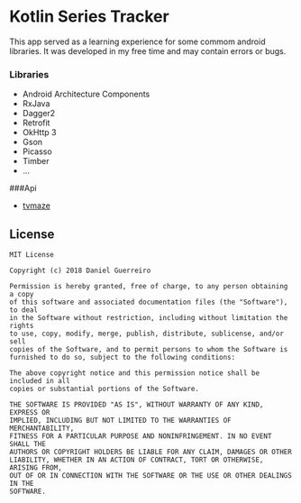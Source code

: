# Kotlin Series Tracker

This app served as a learning experience for some commom android libraries. It was developed in my free time and may contain errors or bugs.

### Libraries
- Android Architecture Components
- RxJava 
- Dagger2
- Retrofit
- OkHttp 3
- Gson
- Picasso
- Timber
- ...

###Api

- [tvmaze](http://api.tvmaze.com)



## License

```
MIT License

Copyright (c) 2018 Daniel Guerreiro

Permission is hereby granted, free of charge, to any person obtaining a copy
of this software and associated documentation files (the "Software"), to deal
in the Software without restriction, including without limitation the rights
to use, copy, modify, merge, publish, distribute, sublicense, and/or sell
copies of the Software, and to permit persons to whom the Software is
furnished to do so, subject to the following conditions:

The above copyright notice and this permission notice shall be included in all
copies or substantial portions of the Software.

THE SOFTWARE IS PROVIDED "AS IS", WITHOUT WARRANTY OF ANY KIND, EXPRESS OR
IMPLIED, INCLUDING BUT NOT LIMITED TO THE WARRANTIES OF MERCHANTABILITY,
FITNESS FOR A PARTICULAR PURPOSE AND NONINFRINGEMENT. IN NO EVENT SHALL THE
AUTHORS OR COPYRIGHT HOLDERS BE LIABLE FOR ANY CLAIM, DAMAGES OR OTHER
LIABILITY, WHETHER IN AN ACTION OF CONTRACT, TORT OR OTHERWISE, ARISING FROM,
OUT OF OR IN CONNECTION WITH THE SOFTWARE OR THE USE OR OTHER DEALINGS IN THE
SOFTWARE.
```

